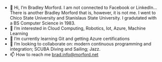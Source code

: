 - 👋 Hi, I’m Bradley Morford. I am not connected to Facebook or LinkedIn... There is another Bradley Morford that is, however,  it is not me. I went to Chico State University and Stanislaus State University.  I gradutated with a BS Computer Science in 1983. 
- 👀 I’m interested in Cloud Computing, Robotics, Iot, Azure, Machine Learning
- 🌱 I’m currently learning Git and getting Azure certifications
- 💞️ I’m looking to collaborate on: modern continuous programming and integration; SCUBA Diving and Sailing; Jazz.
- 📫 How to reach me brad.info@morford.net

<!---
BradleyMorford/BradleyMorford is a ✨ special ✨ repository because its `README.md` (this file) appears on your GitHub profile.
You can click the Preview link to take a look at your changes.
--->
